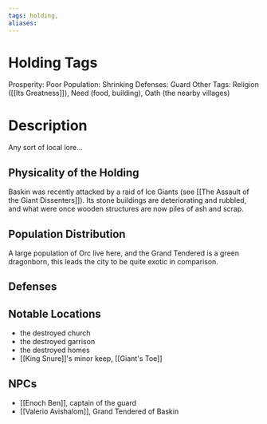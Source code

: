 ```yaml
---
tags: holding,
aliases:
---
```

# Holding Tags
Prosperity: Poor
Population: Shrinking
Defenses: Guard
Other Tags: Religion ([[Its Greatness]]), Need (food, building), Oath (the nearby villages)

# Description
Any sort of local lore...

## Physicality of the Holding
Baskin was recently attacked by a raid of Ice Giants (see [[The Assault of the Giant Dissenters]]). Its stone buildings are deteriorating and rubbled, and what were once wooden structures are now piles of ash and scrap.

## Population Distribution
A large population of Orc live here, and the Grand Tendered is a green dragonborn, this leads the city to be quite exotic in comparison.

## Defenses

## Notable Locations
- the destroyed church
- the destroyed garrison
- the destroyed homes
- [[King Snure]]'s minor keep, [[Giant's Toe]]

## NPCs
- [[Enoch Ben]], captain of the guard
- [[Valerio Avishalom]], Grand Tendered of Baskin

